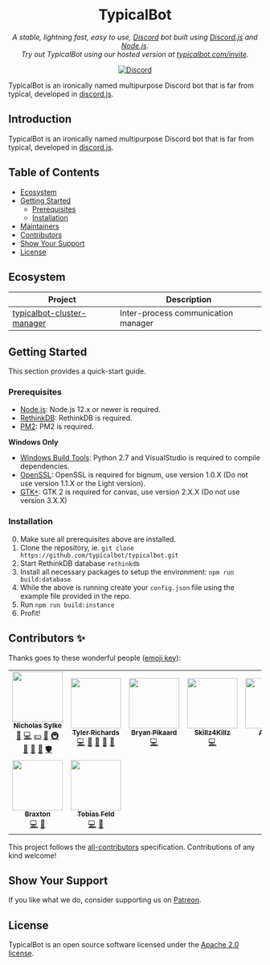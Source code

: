 <p align="center">
    <h1 align="center">TypicalBot</h1>
</p>
<p align="center">
    <i>A stable, lightning fast, easy to use, <a href="https://discordapp.com">Discord</a> bot built using <a href="https://discord.js.org">Discord.js</a> and <a href="https://nodejs.org">Node.js</a>.<br>Try out TypicalBot using our hosted version at <a href="https://typicalbot.com/invite">typicalbot.com/invite</a>.</i>
</p>
<p align="center">
    <a href="https://discord.gg/typicalbot"><img src="https://discordapp.com/api/guilds/163038706117115906/embed.png?style=shield" alt="Discord"></a>
</p>

TypicalBot is an ironically named multipurpose Discord bot that is far from typical, developed in [discord.js](https://github.com/discordjs/discord.js).

## Introduction

TypicalBot is an ironically named multipurpose Discord bot that is far from typical, developed in [discord.js](https://github.com/discordjs/discord.js).

## Table of Contents

- [Ecosystem](#ecosystem)
- [Getting Started](#getting-started)
    - [Prerequisites](#prerequisites)
    - [Installation](#installation)
- [Maintainers](#maintainers)
- [Contributors](#contributors)
- [Show Your Support](#show-your-support)
- [License](#license)

## Ecosystem

| Project | Description |
|---------|-------------|
| [typicalbot-cluster-manager](https://github.com/sylkellc/typicalbot-cluster-manager) | Inter-process communication manager |

## Getting Started

This section provides a quick-start guide.

### Prerequisites

- [Node.js](https://nodejs.org/en/): Node.js 12.x or newer is required.
- [RethinkDB](https://rethinkdb.com/): RethinkDB is required.
- [PM2](http://pm2.keymetrics.io/): PM2 is required.

**Windows Only**
- [Windows Build Tools](https://github.com/felixrieseberg/windows-build-tools): Python 2.7 and VisualStudio is required to compile dependencies.
- [OpenSSL](http://slproweb.com/products/Win32OpenSSL.html): OpenSSL is required for bignum, use version 1.0.X (Do not use version 1.1.X or the Light version).
- [GTK+](http://ftp.gnome.org/pub/GNOME/binaries/win64/gtk+/): GTK 2 is required for canvas, use version 2.X.X (Do not use version 3.X.X)

### Installation

0. Make sure all prerequisites above are installed.
1. Clone the repository, ie. `git clone https://github.com/typicalbot/typicalbot.git`
2. Start RethinkDB database `rethinkdb`
3. Install all necessary packages to setup the environment: `npm run build:database`
4. While the above is running create your `config.json` file using the example file provided in the repo.
5. Run `npm run build:instance`
6. Profit!

## Contributors ✨

Thanks goes to these wonderful people ([emoji key](https://allcontributors.org/docs/en/emoji-key)):

<!-- ALL-CONTRIBUTORS-LIST:START - Do not remove or modify this section -->
<!-- prettier-ignore-start -->
<!-- markdownlint-disable -->
<table>
  <tr>
    <td align="center"><a href="https://github.com/nsylke"><img src="https://avatars1.githubusercontent.com/u/19676879?v=4" width="100px;" alt=""/><br /><sub><b>Nicholas Sylke</b></sub></a><br /><a href="#business-nsylke" title="Business development">💼</a> <a href="https://github.com/sylkellc/typicalbot/commits?author=nsylke" title="Code">💻</a> <a href="#financial-nsylke" title="Financial">💵</a> <a href="#ideas-nsylke" title="Ideas, Planning, & Feedback">🤔</a> <a href="#infra-nsylke" title="Infrastructure (Hosting, Build-Tools, etc)">🚇</a> <a href="#maintenance-nsylke" title="Maintenance">🚧</a> <a href="#projectManagement-nsylke" title="Project Management">📆</a> <a href="https://github.com/sylkellc/typicalbot/pulls?q=is%3Apr+reviewed-by%3Ansylke" title="Reviewed Pull Requests">👀</a> <a href="#security-nsylke" title="Security">🛡️</a></td>
    <td align="center"><a href="https://github.com/tjrgg"><img src="https://avatars1.githubusercontent.com/u/11968358?v=4" width="100px;" alt=""/><br /><sub><b>Tyler Richards</b></sub></a><br /><a href="https://github.com/sylkellc/typicalbot/commits?author=tjrgg" title="Code">💻</a> <a href="#ideas-tjrgg" title="Ideas, Planning, & Feedback">🤔</a> <a href="#maintenance-tjrgg" title="Maintenance">🚧</a> <a href="#projectManagement-tjrgg" title="Project Management">📆</a> <a href="#question-tjrgg" title="Answering Questions">💬</a></td>
    <td align="center"><a href="https://pikaard.com"><img src="https://avatars0.githubusercontent.com/u/19532144?v=4" width="100px;" alt=""/><br /><sub><b>Bryan Pikaard</b></sub></a><br /><a href="https://github.com/sylkellc/typicalbot/commits?author=bwpikaard" title="Code">💻</a></td>
    <td align="center"><a href="https://github.com/Skillz4Killz"><img src="https://avatars3.githubusercontent.com/u/23035000?v=4" width="100px;" alt=""/><br /><sub><b>Skillz4Killz</b></sub></a><br /><a href="https://github.com/sylkellc/typicalbot/commits?author=Skillz4Killz" title="Code">💻</a></td>
    <td align="center"><a href="http://androz2091.fr"><img src="https://avatars1.githubusercontent.com/u/42497995?v=4" width="100px;" alt=""/><br /><sub><b>Androz</b></sub></a><br /><a href="https://github.com/sylkellc/typicalbot/commits?author=Androz2091" title="Code">💻</a></td>
    <td align="center"><a href="http://www.akshin.com/"><img src="https://avatars1.githubusercontent.com/u/43317227?v=4" width="100px;" alt=""/><br /><sub><b>Akshin Vemana</b></sub></a><br /><a href="https://github.com/sylkellc/typicalbot/commits?author=AkshinVemana" title="Code">💻</a> <a href="#question-AkshinVemana" title="Answering Questions">💬</a></td>
  </tr>
  <tr>
    <td align="center"><a href="https://cheezewerks.com/"><img src="https://avatars2.githubusercontent.com/u/25778864?v=4" width="100px;" alt=""/><br /><sub><b>Braxton</b></sub></a><br /><a href="https://github.com/sylkellc/typicalbot/commits?author=SirPacker" title="Code">💻</a> <a href="#question-SirPacker" title="Answering Questions">💬</a></td>
    <td align="center"><a href="https://github.com/TobiasFeld22"><img src="https://avatars3.githubusercontent.com/u/18636103?v=4" width="100px;" alt=""/><br /><sub><b>Tobias Feld</b></sub></a><br /><a href="https://github.com/sylkellc/typicalbot/commits?author=TobiasFeld22" title="Code">💻</a> <a href="#question-TobiasFeld22" title="Answering Questions">💬</a></td>
  </tr>
</table>

<!-- markdownlint-enable -->
<!-- prettier-ignore-end -->
<!-- ALL-CONTRIBUTORS-LIST:END -->

This project follows the [all-contributors](https://github.com/all-contributors/all-contributors) specification. Contributions of any kind welcome!

## Show Your Support

If you like what we do, consider supporting us on [Patreon](https://patreon.com/typicalbot).

## License

TypicalBot is an open source software licensed under the [Apache 2.0 license](LICENSE).
